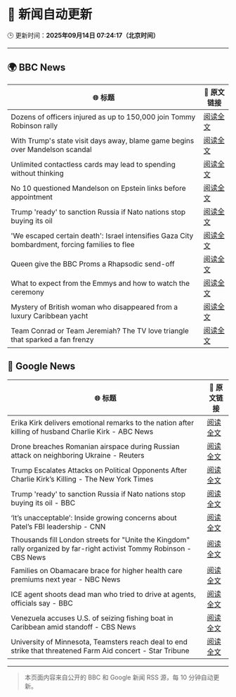 # 🧠 新闻自动更新

🕒 更新时间：**2025年09月14日 07:24:17（北京时间）**

---

## 🌍 BBC News

| 🌐 标题 | 🔗 原文链接 |
|--------|-------------|
| Dozens of officers injured as up to 150,000 join Tommy Robinson rally | [阅读全文](https://www.bbc.com/news/articles/cwydezxl0xlo?at_medium=RSS&at_campaign=rss) |
| With Trump's state visit days away, blame game begins over Mandelson scandal | [阅读全文](https://www.bbc.com/news/articles/cp8j2d5xm78o?at_medium=RSS&at_campaign=rss) |
| Unlimited contactless cards may lead to spending without thinking | [阅读全文](https://www.bbc.com/news/articles/cevzepl3vz1o?at_medium=RSS&at_campaign=rss) |
| No 10 questioned Mandelson on Epstein links before appointment | [阅读全文](https://www.bbc.com/news/articles/cn82rdmzr20o?at_medium=RSS&at_campaign=rss) |
| Trump 'ready' to sanction Russia if Nato nations stop buying its oil | [阅读全文](https://www.bbc.com/news/articles/c62zxp1y5lwo?at_medium=RSS&at_campaign=rss) |
| 'We escaped certain death': Israel intensifies Gaza City bombardment, forcing families to flee | [阅读全文](https://www.bbc.com/news/articles/c20v15j9l3wo?at_medium=RSS&at_campaign=rss) |
| Queen give the BBC Proms a Rhapsodic send-off | [阅读全文](https://www.bbc.com/news/articles/cwyn7lq1q1ro?at_medium=RSS&at_campaign=rss) |
| What to expect from the Emmys and how to watch the ceremony | [阅读全文](https://www.bbc.com/news/articles/c1mxlm42l9vo?at_medium=RSS&at_campaign=rss) |
| Mystery of British woman who disappeared from a luxury Caribbean yacht | [阅读全文](https://www.bbc.com/news/articles/c4g2zv1px7jo?at_medium=RSS&at_campaign=rss) |
| Team Conrad or Team Jeremiah? The TV love triangle that sparked a fan frenzy | [阅读全文](https://www.bbc.com/news/articles/cvgr8xy5dlro?at_medium=RSS&at_campaign=rss) |

## 📰 Google News

| 🌐 标题 | 🔗 原文链接 |
|--------|-------------|
| Erika Kirk delivers emotional remarks to the nation after killing of husband Charlie Kirk - ABC News | [阅读全文](https://news.google.com/rss/articles/CBMimAFBVV95cUxOWkJ6N2h1LW9TbUg3bVhIdmdyaU9EelNEX2dtdnZNVjdDUHdJTTdWYjI3a2JvNDRTNjhNY0tJMmxiR3RqNkxLd2hzeWV5d2xaa2RnQW8xbVd2VVppV1RSaE9zdExpTU82akNPdXJLWWZYMnBlS0pmZDRudC1Mc2pfcmY0SlB3bGRCZEF2QXFDWWxGWExEVmItRdIBngFBVV95cUxQZzdfMVRHSGFkZnFZREgtbjdTTlBxMjhITl9nQTZzZkFyLTRycTY4enB0Zl9waFkyaVA3aVNPNi13SktRS1h6Y2pIaURPVTlpdy1hRWZRdmpXSzdvWndGM3U0N0RXNFhLRHd4a3VwNmk2cGRXSktiZEZKVlJKUV9lWVBmNmN3QzEwS0lham9CaUVGSmhacUk4dmtQTTBnUQ?oc=5) |
| Drone breaches Romanian airspace during Russian attack on neighboring Ukraine - Reuters | [阅读全文](https://news.google.com/rss/articles/CBMitwFBVV95cUxPaDNPc0xzTWtJTzZ1UVZPbDM5ZERsYlZTT1lHaVhNUm5JYU13RTNaTWt0MDlBb0p1SUp2QV9qbFNxSGQydVpVYzc2WVlkc3BCR1FUaG14SlV1blRqaVl3WlZlTldvdXNhYlQ5bmVDdEhuclVPYkR5cU80clJkM0ZOSHBVX1hFYzRFNFAzV1FtelFOQ1A3aUU4cERwSEJQUW03ZTgtQXdGOEs5b2pucy1mcDd5dXY4cEE?oc=5) |
| Trump Escalates Attacks on Political Opponents After Charlie Kirk’s Killing - The New York Times | [阅读全文](https://news.google.com/rss/articles/CBMiigFBVV95cUxNbGZ6Uk55Ylo2bzBWSFlIbXB3T1NGeWp6di1IeUVDR1A3ZFM0dy1VU3k3RFQwbzUyQWlqMXc2NXVQSllyRVR0VXJLOG84VEltSGpYeGpNYkpMSjA5SU94UnYwemhwZmlFcXdtRW5qbHNuY19OT19GSVMwOXkwc3M1Y1NNVXg3aDdubkE?oc=5) |
| Trump 'ready' to sanction Russia if Nato nations stop buying its oil - BBC | [阅读全文](https://news.google.com/rss/articles/CBMiWkFVX3lxTE1EXzRqdVRMenI5X3pEazh1WXJnN2RhNVJXNVNIZUpHb0RoSVRKVWNiX244QmpkTmFod2tzaWYzUWF0dVZOdVF0THZHZldXS29UbGcyRWc0WTlyZ9IBX0FVX3lxTE41TVlWek9veUQwYmdldVA4c0xCcW5GZkdHZHdMclZwcEhwbHRUR0hCbERRd2l0ZXRJM1VpX1dwaW1QT2gxaWo5d2VhdG8tY2wzQ0h2OEtvYWhBUGh5ZjN3?oc=5) |
| ‘It’s unacceptable’: Inside growing concerns about Patel’s FBI leadership - CNN | [阅读全文](https://news.google.com/rss/articles/CBMif0FVX3lxTFBLWnpyQlM1QXpQOHF1Y1hLcTJicnV3S2w1RG1IdWMxekRscVhBZ0ZXOTlUay1RUnBILUxuVTB5YkJyay01OG9WVlFMSnBQUV9yRzgzZGtjTmctWUJyNHhuSzZWMGp6TE5wRHpocXpwSmMxVV9Wd2NwQjVyWkZ0UVk?oc=5) |
| Thousands fill London streets for "Unite the Kingdom" rally organized by far-right activist Tommy Robinson - CBS News | [阅读全文](https://news.google.com/rss/articles/CBMiqwFBVV95cUxOOHNEZnJ1bTZ3WFJDRWZfcDA2TF9xOENULXFnVHhNZ3JFcUQtZ0tUZ3JHTGdqc3cxa1VnbnVRZzd4M05LaUNjRTk4cWc2aG1IZTl6RUN0aXA4amZqOF80TTJKVEJGb0EzYlhZZFpiNmYwMkZhbi1PaS1LYlhjbXlCWUh2LVFHT09xSlZLWEFqM1NOdW00UHIwSVVrYUU2a2RNbU5fTFVoMTdoOEXSAbABQVVfeXFMTjJRXzZ2V1FQbFN2aHJ4VWx5azhXSnhOUDBtbk1GRzByV1E4a3ZIQUhkMHQ2UW44VUFYNDI2cU44UldqVGpMY3BDb2VPT1ZOdWRUaFlFRDNiX3g0Tmh6WnQ2cVotQ3pYZU9HaTZiblg0Z19ZUkNCRFZRN3NPTGczX2hCVE9UbTFKQVdFbzlkTGtQMF9Uc2NOc0dkV3pGME5NbkNGbEFYS0RKV2Rpb2hZcGI?oc=5) |
| Families on Obamacare brace for higher health care premiums next year - NBC News | [阅读全文](https://news.google.com/rss/articles/CBMipwFBVV95cUxOcFl5blZpSXBlb3djNzhUbHB6QWFvQWlGRDhqaDNhYmZidE56Uml5OTR6VkY0ZTJqZURzdG1qdnZlTlhIcGFRSmR0OXRpVko3dUZaRFFreGRUMzNjRmMtWS1veFRwcXByeEN2YkdfU2d2TklNQVd1RnF0MFFzdnpZN0ZuUWcwSFEwSjFtaTJUTXowM0pFRTZhXy1uTDcxT2toUHBTZVVWONIBVkFVX3lxTE1zMUNfTnF1S29fY2tITlFObjZDeTVvYlhRQTRKRk40Y0RHbmwwTVJQcWd5dzB4YlBGQ0tWTDh5OGZHNlEyTjA5TF9QRHNDQThjUDlCQU93?oc=5) |
| ICE agent shoots dead man who tried to drive at agents, officials say - BBC | [阅读全文](https://news.google.com/rss/articles/CBMiWkFVX3lxTE54T1JCQXlOeDZCZEdZT3RUYkhHbm5ZN0NKQk9tYkdJM0x5M0hxN2hJckFHV05IZ0F1ZUtpRmxxZUNTT05wc2VIMnZmZC1QOEtCNHFNV3hnYXdBd9IBX0FVX3lxTE1BUXNBMTZzMmNqcEZKWFdVUGQ5NU8zeGdUOWpsLVM1cC1Bb2poUGdTZ0c1UWJIcTQwTHBYYkV3MUZoRTVxSVRFeUdNRFp5bElCd2Vqb1lKX1poZVpIUVI4?oc=5) |
| Venezuela accuses U.S. of seizing fishing boat in Caribbean amid standoff - CBS News | [阅读全文](https://news.google.com/rss/articles/CBMikgFBVV95cUxNcUZabm1pX1RHeXJfeUxheG5KUUZqMXdnN19HZk5vSjVEYXhJSXdzUEpuNktuMHlHVUFqUlowMnc5Wno0TE1hSnhFZ0c3U3E4bkh3UE15NDA3NmtkQVZTYjBleTRkRERIWm95V1gxTWd0T1Awb3VRVmtMQ3VYVDFtLVV2cVBpdVYxN1l1cFZtQW9vZ9IBlwFBVV95cUxPNDFCT0FvNHp5YXVCX3U3aU1feElpeWxVLWxacW91ejVmX01UTEZoVWlVWm1tckFPVkpBYTdFSnVOWXYzcjNsRTJkaVRlN2xpcnhaM2NyMzAwMVJhcFpnWkRIQUkzTDByNDVpZWVCOENfOTlxUnNzMWcwdkNlRUY5Y09pcGZsOWxJTEQyX1V6elRfQUprTGxz?oc=5) |
| University of Minnesota, Teamsters reach deal to end strike that threatened Farm Aid concert - Star Tribune | [阅读全文](https://news.google.com/rss/articles/CBMixAFBVV95cUxOOTBaLWdKb2czYnJJUm5RVG9OODlYVVZ2U2lnYlRjR2NRejBNaTJGZlJtREtuTXozVUhUX01IZ1dua3lDam1EU21tSkF2NTBvRlBseWFqaXl4cmpqZ182RFZvOG9wZXBScm51Xzk0eVBaN0NHbm9vOHRMVXZ4NFdNbWw5NUMxcUFraXFvUFJUS2d4d1NVSUtWN010LWYtUmFXN1VzRjQydHZIdlQtSWkzVVp5eEJlUy13ZVVleWZpZEtZTS12?oc=5) |

---
> 本页面内容来自公开的 BBC 和 Google 新闻 RSS 源，每 10 分钟自动更新。